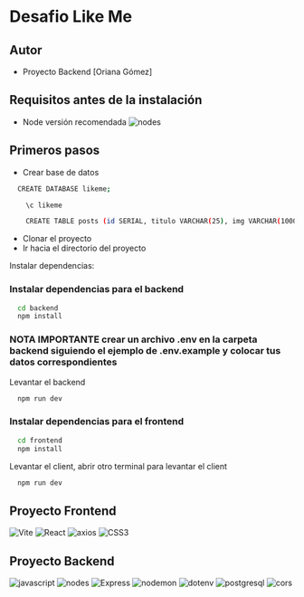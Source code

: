 # Desafio Like Me

## Autor
- Proyecto Backend [Oriana Gómez]

## Requisitos antes de la instalación
- Node versión recomendada ![nodes](https://img.shields.io/badge/node-v18.16.0-gray?style=flat&logo=node.js&logoColor=white&color=339933)

## Primeros pasos
- Crear base de datos
```bash
  CREATE DATABASE likeme;
```
```bash
    \c likeme
```
```bash
    CREATE TABLE posts (id SERIAL, titulo VARCHAR(25), img VARCHAR(1000), descripcion VARCHAR(255), likes INT);
```

- Clonar el proyecto
- Ir hacia el directorio del proyecto

Instalar dependencias:

### Instalar  dependencias para el backend

```bash
  cd backend
  npm install
```
### NOTA IMPORTANTE crear un archivo .env en la carpeta backend siguiendo el ejemplo de .env.example y colocar tus datos correspondientes

Levantar el backend

```bash
  npm run dev
```

### Instalar dependencias para el frontend

```bash
  cd frontend
  npm install
```

Levantar el client, abrir otro terminal para levantar el client

```bash
  npm run dev
```


## Proyecto Frontend
![Vite](https://img.shields.io/badge/Vite-v4.4.10-gray?style=flat&logo=Vite&logoColor=white&color=646CFF)
![React](https://img.shields.io/badge/React-v18.2.0-gray?style=flat&logo=react&logoColor=white&color=61DAFB)
![axios](https://img.shields.io/badge/axios-v1.5.1-gray?style=flat&logo=axios&logoColor=white&color=5A29E4)
![CSS3](https://img.shields.io/badge/CSS3-gray?style=flat&logo=CSS3&logoColor=white&color=1572B6)


## Proyecto Backend

![javascript](https://img.shields.io/badge/javascript-gray?style=flat&logo=javascript&logoColor=white&color=F7DF1E)
![nodes](https://img.shields.io/badge/node-v18.16.0-gray?style=flat&logo=node.js&logoColor=white&color=339933)
![Express](https://img.shields.io/badge/Express-v4.18.2-gray?style=flat&logo=Express&logoColor=white&color=000000)
![nodemon](https://img.shields.io/badge/nodemon-v3.0.1-gray?style=flat&logo=nodemon&logoColor=white&color=76D04B)
![dotenv](https://img.shields.io/badge/dotenv-v16.3.1-gray?style=flat&logo=dotenv&logoColor=white&color=ECD53F)
![postgresql](https://img.shields.io/badge/pg-v8.11.3-gray?style=flat&logo=postgresql&logoColor=white&color=4169E1)
![cors](https://img.shields.io/badge/cors-v2.8.5-gray?style=flatd&color=000000)


